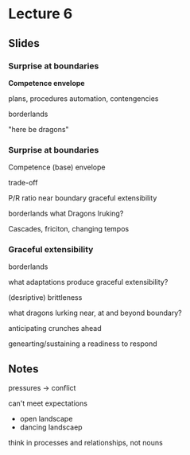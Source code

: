 # Lecture 6

## Slides


### Surprise at boundaries

**Competence envelope**

plans, procedures
automation, contengencies

borderlands

"here be dragons"


### Surprise at boundaries

Competence (base) envelope

trade-off

P/R ratio near boundary
graceful extensibility

borderlands
what Dragons lruking?

Cascades,  friciton, changing tempos

### Graceful extensibility

borderlands

what adaptations produce graceful extensibility?

(desriptive) brittleness

what dragons lurking near, at and beyond boundary?

anticipating crunches ahead

genearting/sustaining a readiness to respond


## Notes

pressures → conflict

can't meet expectations


* open landscape
* dancing landscaep

think in processes and relationships, not nouns